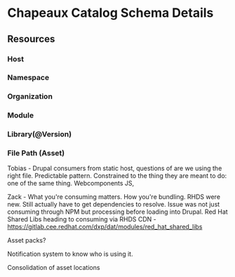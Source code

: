 # Chapeaux Catalog Schema Details


## Resources


### Host
### Namespace
### Organization
### Module
### Library(@Version)
### File Path (Asset)

Tobias - Drupal consumers from static host, questions of are we using the right file. Predictable pattern. Constrained to the thing they are meant to do: one of the same thing.
Webcomponents JS, 

Zack - What you're consuming matters. How you're bundling. RHDS were new. Still actually have to get dependencies to resolve. Issue was not just consuming through NPM but processing before loading into Drupal. Red Hat Shared Libs heading to consuming via RHDS CDN - https://gitlab.cee.redhat.com/dxp/dat/modules/red_hat_shared_libs

Asset packs? 

Notification system to know who is using it.

Consolidation of asset locations


